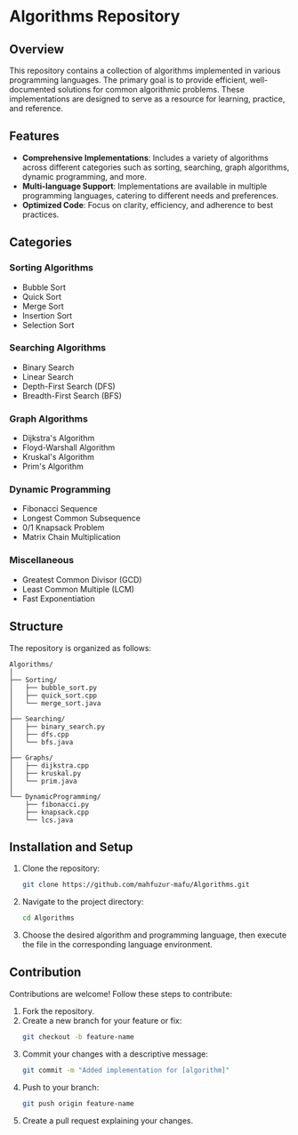 # Algorithms Repository

## Overview

This repository contains a collection of algorithms implemented in various programming languages. The primary goal is to provide efficient, well-documented solutions for common algorithmic problems. These implementations are designed to serve as a resource for learning, practice, and reference.

## Features

- **Comprehensive Implementations**: Includes a variety of algorithms across different categories such as sorting, searching, graph algorithms, dynamic programming, and more.
- **Multi-language Support**: Implementations are available in multiple programming languages, catering to different needs and preferences.
- **Optimized Code**: Focus on clarity, efficiency, and adherence to best practices.

## Categories

### Sorting Algorithms
- Bubble Sort
- Quick Sort
- Merge Sort
- Insertion Sort
- Selection Sort

### Searching Algorithms
- Binary Search
- Linear Search
- Depth-First Search (DFS)
- Breadth-First Search (BFS)

### Graph Algorithms
- Dijkstra's Algorithm
- Floyd-Warshall Algorithm
- Kruskal's Algorithm
- Prim's Algorithm

### Dynamic Programming
- Fibonacci Sequence
- Longest Common Subsequence
- 0/1 Knapsack Problem
- Matrix Chain Multiplication

### Miscellaneous
- Greatest Common Divisor (GCD)
- Least Common Multiple (LCM)
- Fast Exponentiation

## Structure

The repository is organized as follows:

```
Algorithms/
│
├── Sorting/
│   ├── bubble_sort.py
│   ├── quick_sort.cpp
│   └── merge_sort.java
│
├── Searching/
│   ├── binary_search.py
│   ├── dfs.cpp
│   └── bfs.java
│
├── Graphs/
│   ├── dijkstra.cpp
│   ├── kruskal.py
│   └── prim.java
│
└── DynamicProgramming/
    ├── fibonacci.py
    ├── knapsack.cpp
    └── lcs.java
```

## Installation and Setup

1. Clone the repository:
   ```bash
   git clone https://github.com/mahfuzur-mafu/Algorithms.git
   ```

2. Navigate to the project directory:
   ```bash
   cd Algorithms
   ```

3. Choose the desired algorithm and programming language, then execute the file in the corresponding language environment.

## Contribution

Contributions are welcome! Follow these steps to contribute:

1. Fork the repository.
2. Create a new branch for your feature or fix:
   ```bash
   git checkout -b feature-name
   ```
3. Commit your changes with a descriptive message:
   ```bash
   git commit -m "Added implementation for [algorithm]"
   ```
4. Push to your branch:
   ```bash
   git push origin feature-name
   ```
5. Create a pull request explaining your changes.
